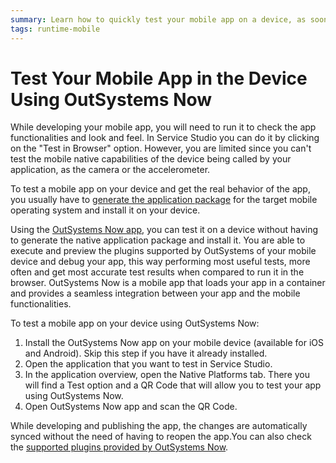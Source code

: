 ```yaml
---
summary: Learn how to quickly test your mobile app on a device, as soon as you publish and without the need of a developer account on Android or iOS.
tags: runtime-mobile
---
```


# Test Your Mobile App in the Device Using OutSystems Now

While developing your mobile app, you will need to run it to check the app functionalities and look and feel. In Service Studio you can do it by clicking on the "Test in Browser" option. However, you are limited since you can't test the mobile native capabilities of the device being called by your application, as the camera or the accelerometer.

To test a mobile app on your device and get the real behavior of the app, you usually have to [generate the application package](<generate-and-distribute-your-mobile-app/intro.md>) for the target mobile operating system and install it on your device.

Using the [OutSystems Now app](<https://now.outsystems.com>), you can test it on a device without having to generate the native application package and install it. You are able to execute and preview the plugins supported by OutSystems of your mobile device and debug your app, this way performing most useful tests, more often and get most accurate test results when compared to run it in the browser. OutSystems Now is a mobile app that loads your app in a container and provides a seamless integration between your app and the mobile functionalities.

To test a mobile app on your device using OutSystems Now:

1. Install the OutSystems Now app on your mobile device (available for iOS and Android). Skip this step if you have it already installed. 
1. Open the application that you want to test in Service Studio. 
1. In the application overview, open the Native Platforms tab. There you will find a Test option and a QR Code that will allow you to test your app using OutSystems Now. 
1. Open OutSystems Now app and scan the QR Code. 

While developing and publishing the app, the changes are automatically synced without the need of having to reopen the app.You can also check the [supported plugins provided by OutSystems Now](<../extensibility-and-integration/mobile-plugins/intro.md#Supported_Plugins>).

